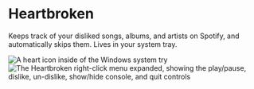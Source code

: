# Heartbroken
 Keeps track of your disliked songs, albums, and artists on Spotify, and automatically skips them. Lives in your system tray.

![A heart icon inside of the Windows system try](https://user-images.githubusercontent.com/6316047/201472350-93581de4-41b1-4283-8b44-c4ca267b7d9b.png)
![The Heartbroken right-click menu expanded, showing the play/pause, dislike, un-dislike, show/hide console, and quit controls](https://user-images.githubusercontent.com/6316047/201472385-d8440ffb-95bf-4751-9a09-d6a7e71e2da7.png)
